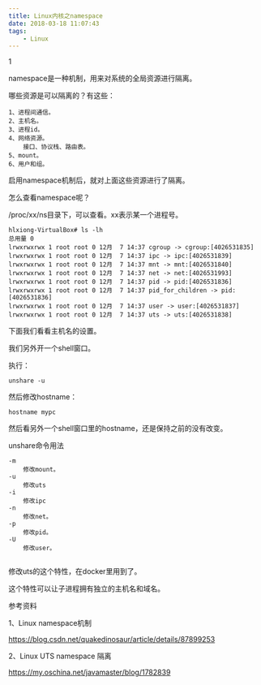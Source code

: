 ```yaml
---
title: Linux内核之namespace
date: 2018-03-18 11:07:43
tags:
	- Linux
---
```


1

namespace是一种机制，用来对系统的全局资源进行隔离。

哪些资源是可以隔离的？有这些：

```
1、进程间通信。
2、主机名。
3、进程id。
4、网络资源。
	接口、协议栈、路由表。
5、mount。
6、用户和组。
```

启用namespace机制后，就对上面这些资源进行了隔离。

怎么查看namespace呢？

/proc/xx/ns目录下，可以查看。xx表示某一个进程号。

```
hlxiong-VirtualBox# ls -lh
总用量 0
lrwxrwxrwx 1 root root 0 12月  7 14:37 cgroup -> cgroup:[4026531835]
lrwxrwxrwx 1 root root 0 12月  7 14:37 ipc -> ipc:[4026531839]
lrwxrwxrwx 1 root root 0 12月  7 14:37 mnt -> mnt:[4026531840]
lrwxrwxrwx 1 root root 0 12月  7 14:37 net -> net:[4026531993]
lrwxrwxrwx 1 root root 0 12月  7 14:37 pid -> pid:[4026531836]
lrwxrwxrwx 1 root root 0 12月  7 14:37 pid_for_children -> pid:[4026531836]
lrwxrwxrwx 1 root root 0 12月  7 14:37 user -> user:[4026531837]
lrwxrwxrwx 1 root root 0 12月  7 14:37 uts -> uts:[4026531838]
```

下面我们看看主机名的设置。

我们另外开一个shell窗口。

执行：

```
unshare -u
```

然后修改hostname：

```
hostname mypc
```

然后看另外一个shell窗口里的hostname，还是保持之前的没有改变。



unshare命令用法

```
-m
	修改mount。
-u
	修改uts
-i
	修改ipc
-n
	修改net。
-p
	修改pid。
-U
	修改user。
	
```



修改uts的这个特性，在docker里用到了。

这个特性可以让子进程拥有独立的主机名和域名。





参考资料

1、Linux namespace机制

https://blog.csdn.net/quakedinosaur/article/details/87899253

2、Linux UTS namespace 隔离

https://my.oschina.net/javamaster/blog/1782839